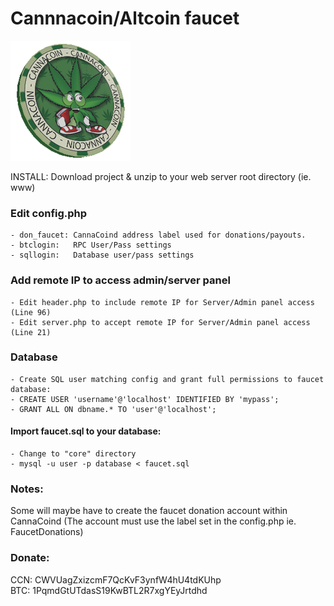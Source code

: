 # Cannnacoin/Altcoin faucet
![To the moon!](images/cannacoin-coin.png)

INSTALL:
Download project & unzip to your web server root directory (ie. www) 

### Edit config.php 
	- don_faucet: CannaCoind address label used for donations/payouts.
	- btclogin:   RPC User/Pass settings
	- sqllogin:   Database user/pass settings

### Add remote IP to access admin/server panel 
 	- Edit header.php to include remote IP for Server/Admin panel access (Line 96)
	- Edit server.php to accept remote IP for Server/Admin panel access (Line 21)

### Database
	- Create SQL user matching config and grant full permissions to faucet database:
	- CREATE USER 'username'@'localhost' IDENTIFIED BY 'mypass';
	- GRANT ALL ON dbname.* TO 'user'@'localhost';

#### Import faucet.sql to your database:
	- Change to "core" directory
	- mysql -u user -p database < faucet.sql

### Notes:
Some will maybe have to create the faucet donation account within CannaCoind
(The account must use the label set in the config.php ie. FaucetDonations)

### Donate: 
CCN: CWVUagZxizcmF7QcKvF3ynfW4hU4tdKUhp <br>
BTC: 1PqmdGtUTdasS19KwBTL2R7xgYEyJrtdhd
